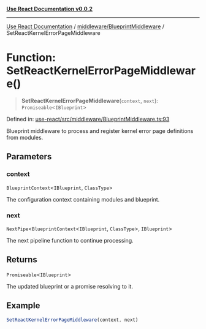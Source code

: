[**Use React Documentation v0.0.2**](../../../README.md)

***

[Use React Documentation](../../../modules.md) / [middleware/BlueprintMiddleware](../README.md) / SetReactKernelErrorPageMiddleware

# Function: SetReactKernelErrorPageMiddleware()

> **SetReactKernelErrorPageMiddleware**(`context`, `next`): `Promiseable`\<`IBlueprint`\>

Defined in: [use-react/src/middleware/BlueprintMiddleware.ts:93](https://github.com/stonemjs/use-react/blob/9a749b225241b8e0ac2a5483904ca8322927b1d4/src/middleware/BlueprintMiddleware.ts#L93)

Blueprint middleware to process and register kernel error page definitions from modules.

## Parameters

### context

`BlueprintContext`\<`IBlueprint`, `ClassType`\>

The configuration context containing modules and blueprint.

### next

`NextPipe`\<`BlueprintContext`\<`IBlueprint`, `ClassType`\>, `IBlueprint`\>

The next pipeline function to continue processing.

## Returns

`Promiseable`\<`IBlueprint`\>

The updated blueprint or a promise resolving to it.

## Example

```typescript
SetReactKernelErrorPageMiddleware(context, next)
```
